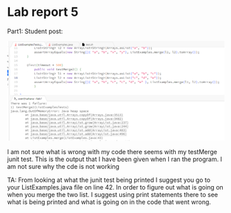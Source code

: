 Lab report 5
===

Part1:
Student post:

![Image](Report5/student_bug1.png)

I am not sure what is wrong with my code there seems with my testMerge junit test. This is the output that I have been given when I ran the program. I am not sure why the cde is not working

TA:
From looking at what the junit test being printed I suggest you go to your ListExamples.java file on line 42. In order to figure out what is going on when you merge the two list. I suggest using print statements there to see what is being printed and what is going on in the code that went wrong.


